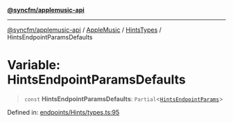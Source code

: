 [**@syncfm/applemusic-api**](../../../../../../README.md)

***

[@syncfm/applemusic-api](../../../../../../globals.md) / [AppleMusic](../../../README.md) / [HintsTypes](../README.md) / HintsEndpointParamsDefaults

# Variable: HintsEndpointParamsDefaults

> `const` **HintsEndpointParamsDefaults**: `Partial`\<[`HintsEndpointParams`](../interfaces/HintsEndpointParams.md)\>

Defined in: [endpoints/Hints/types.ts:95](https://github.com/sync-fm/applemusic-api/blob/9ff258d5e3837a0cb0f9914911c5614d92f344ed/src/endpoints/Hints/types.ts#L95)
